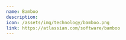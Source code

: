 ```yaml
---
name: Bamboo
description:
icon: /assets/img/technology/bamboo.png
link: https://atlassian.com/software/bamboo
---
```

